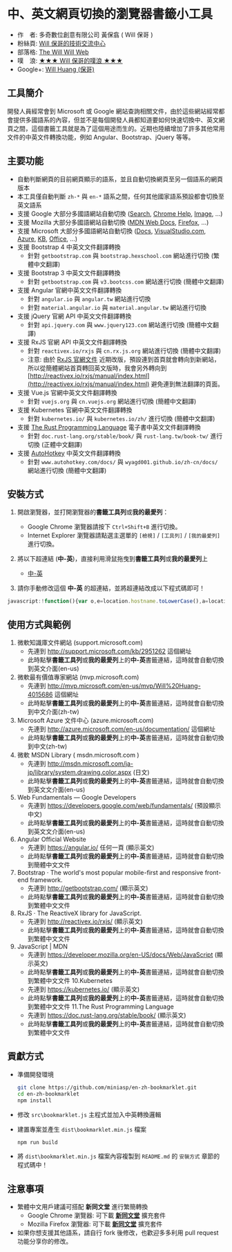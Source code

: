 # 中、英文網頁切換的瀏覽器書籤小工具

* 作　者: 多奇數位創意有限公司 黃保翕 ( Will 保哥 )
* 粉絲頁: [Will 保哥的技術交流中心](https://www.facebook.com/will.fans)
* 部落格: [The Will Will Web](http://blog.miniasp.com/)
* 噗　浪: [★★★ Will 保哥的噗浪 ★★★](http://www.plurk.com/willh/invite)
* Google+: [Will Huang (保哥)](https://plus.google.com/+WillHuang)

## 工具簡介

開發人員經常會到 Microsoft 或 Google 網站查詢相關文件，由於這些網站經常都會提供多國語系的內容，但並不是每個開發人員都知道要如何快速切換中、英文網頁之間，這個書籤工具就是為了這個用途而生的。近期也陸續增加了許多其他常用文件的中英文件轉換功能，例如 Angular、Bootstrap、jQuery 等等。

## 主要功能

* 自動判斷網頁的目前網頁顯示的語系，並且自動切換網頁至另一個語系的網頁版本
* 本工具僅自動判斷 `zh-*` 與 `en-*` 語系之間，任何其他國家語系預設都會切換至英文語系
* 支援 Google 大部分多國語網站自動切換 ([Search](http://www.google.com), [Chrome Help](https://support.google.com/chrome/), [Image](https://images.google.com/), ...)
* 支援 Mozilla 大部分多國語網站自動切換 ([MDN Web Docs](https://developer.mozilla.org/), [Firefox](https://www.mozilla.org/zh-TW/firefox/), ...)
* 支援 Microsoft 大部分多國語網站自動切換 ([Docs](https://docs.microsoft.com/), [VisualStudio.com](https://www.visualstudio.com/), [Azure](https://azure.microsoft.com), [KB](https://support.microsoft.com/), [Office](https://www.office.com/), ...)
* 支援 Bootstrap 4 中英文文件翻譯轉換
  * 針對 `getbootstrap.com` 與 `bootstrap.hexschool.com` 網站進行切換 (繁體中文翻譯)
* 支援 Bootstrap 3 中英文文件翻譯轉換
  * 針對 `getbootstrap.com` 與 `v3.bootcss.com` 網站進行切換 (簡體中文翻譯)
* 支援 Angular 官網中英文文件翻譯轉換
  * 針對 `angular.io` 與 `angular.tw` 網站進行切換
  * 針對 `material.angular.io` 與 `material.angular.tw` 網站進行切換
* 支援 jQuery 官網 API 中英文文件翻譯轉換
  * 針對 `api.jquery.com` 與 `www.jquery123.com` 網站進行切換 (簡體中文翻譯)
* 支援 RxJS 官網 API 中英文文件翻譯轉換
  * 針對 `reactivex.io/rxjs` 與 `cn.rx.js.org` 網站進行切換 (簡體中文翻譯)
  * 注意: 由於 [RxJS 官網文件](http://reactivex.io/rxjs/) 近期改版，預設連到首頁就會轉向到新網站，所以從簡體網站首頁轉回英文版時，我會另外轉向到 [http://reactivex.io/rxjs/manual/index.html](http://reactivex.io/rxjs/manual/index.html) 避免連到無法翻譯的頁面。
* 支援 Vue.js 官網中英文文件翻譯轉換
  * 針對 `vuejs.org` 與 `cn.vuejs.org` 網站進行切換 (簡體中文翻譯)
* 支援 Kubernetes 官網中英文文件翻譯轉換
  * 針對 `kubernetes.io/` 與 `kubernetes.io/zh/` 進行切換 (簡體中文翻譯)
* 支援 [The Rust Programming Language](https://doc.rust-lang.org/stable/book/) 電子書中英文文件翻譯轉換
  * 針對 `doc.rust-lang.org/stable/book/` 與 `rust-lang.tw/book-tw/` 進行切換 (正體中文翻譯)
* 支援 [AutoHotkey](https://www.autohotkey.com/) 中英文文件翻譯轉換
  * 針對 `www.autohotkey.com/docs/` 與 `wyagd001.github.io/zh-cn/docs/` 網站進行切換 (簡體中文翻譯)

## 安裝方式

1. 開啟瀏覽器，並打開瀏覽器的**書籤工具列**或**我的最愛列**：
   * Google Chrome 瀏覽器請按下 `Ctrl+Shift+B` 進行切換。
   * Internet Explorer 瀏覽器請點選主選單的 `[檢視]` / `[工具列]` / `[我的最愛列]` 進行切換。
2. 將以下超連結 (**中-英**)，直接利用滑鼠拖曳到**書籤工具列**或**我的最愛列**上

   * [中-英](https://www.facebook.com/will.fans)

3. 請你手動修改這個 **中-英** 的超連結，並將超連結改成以下程式碼即可！

```js
javascript:!function(){var o,e=location.hostname.toLowerCase(),a=location.href,t=location.pathname;if("https://getbootstrap.com/"!==a&&"http://getbootstrap.com/"!==a||(location.href="http://bootstrap.hexschool.com"),0<=a.indexOf("//getbootstrap.com/docs/3.3/")&&(location.href=a.replace(/getbootstrap\.com\/docs\/3\.3\//i,"v3.bootcss.com/")),0<=a.indexOf("//v3.bootcss.com/")&&(location.href=a.replace(/v3\.bootcss\.com\//i,"getbootstrap.com/docs/3.3/")),0<=a.indexOf("//bootstrap.hexschool.com/")&&(location.href=a.replace(/bootstrap\.hexschool\.com/i,"getbootstrap.com")),0<=a.indexOf("//getbootstrap.com/docs/4.0/")&&(location.href=a.replace(/http(s?)\:\/\/getbootstrap\.com/i,"http://bootstrap.hexschool.com")),0<=a.indexOf("//doc.rust-lang.org/stable/book/")&&(location.href=a.replace(/\/\/doc\.rust\-lang\.org\/stable\/book\//i,"//rust-lang.tw/book-tw/")),0<=a.indexOf("//rust-lang.tw/book-tw/")&&(location.href=a.replace(/\/\/rust\-lang\.tw\/book\-tw\//i,"//doc.rust-lang.org/stable/book/")),0<=a.indexOf("//www.autohotkey.com/docs/")&&(location.href=a.replace(/\/\/www\.autohotkey\.com\/docs\//i,"//wyagd001.github.io/zh-cn/docs/")),0<=a.indexOf("//wyagd001.github.io/zh-cn/docs/")&&(location.href=a.replace(/\/\/wyagd001\.github\.io\/zh-cn\/docs\//i,"//www.autohotkey.com/docs/")),0<=a.indexOf("//angular.io/")&&(location.href=a.replace(/angular\.io/i,"angular.tw")),0<=a.indexOf("//angular.tw/")&&(location.href=a.replace(/angular\.tw/i,"angular.io")),0<=a.indexOf("//material.angular.io/")&&(location.href=a.replace(/material.angular\.io/i,"material.angular.tw")),0<=a.indexOf("//material.angular.tw/")&&(location.href=a.replace(/material.angular\.tw/i,"material.angular.io")),0<=a.indexOf("//www.jquery123.com/")&&(location.href=a.replace(/www\.jquery123\.com/i,"api.jquery.com")),0<=a.indexOf("//api.jquery.com/")&&(location.href=a.replace(/http(s?)\:\/\/api\.jquery\.com/i,"http://www.jquery123.com")),0<=a.indexOf("//reactivex.io/rxjs/")&&(location.href=a.replace(/reactivex\.io\/rxjs/i,"cn.rx.js.org")),0<=a.indexOf("//cn.rx.js.org/")){if("https://cn.rx.js.org/"==a)return location.href="http://reactivex.io/rxjs/manual/index.html";location.href=a.replace(/https:\/\/cn\.rx\.js\.org/i,"http://reactivex.io/rxjs")}0<=a.indexOf("//vuejs.org/")&&(location.href=a.replace(/vuejs\.org/i,"cn.vuejs.org")),0<=a.indexOf("//cn.vuejs.org/")&&(location.href=a.replace(/cn\.vuejs\.org/i,"vuejs.org")),0<=e.indexOf("google.com")&&(-1==(o=location.search.indexOf("hl="))?0==location.search.indexOf("?")?location.search+="&hl=en-us":location.search+="?hl=en-us":"en"==location.search.substr(o+3,2)?location.search=location.search.replace(/hl=(\w\w)(-\w+)?/i,"hl=zh-Hant"):location.search=location.search.replace(/hl=(\w\w)(-\w+)?/i,"hl=en-us")),0<=e.indexOf("mozilla.org")&&(0<=t.search(/^\/(en)(-\w\w)?(\/)?(.*)/i)?location.pathname=t.replace(/^\/en(-\w\w)?\//i,"/zh-tw/"):location.pathname=t.replace(/^\/\w\w(-\w\w)?\//i,"/en-us/")),0<=e.indexOf("kubernetes.io")&&(0<=t.search(/^(?=\/zh\/).{4}/)?location.pathname=t.replace(/^(?=\/zh\/).{4}/i,"/"):location.pathname=t.replace(/^((?!\/zh\/).{0,4})/i,"/zh$1")),(0<=e.indexOf("microsoft.com")||0<=e.indexOf("office.com")||0<=e.indexOf("visualstudio.com"))&&(o=t.search(/^\/kb\/\d+/i),0<=e.indexOf("support.microsoft.com")&&0<=o?0<=t.search(/^\/kb\/\d+\/?$/i)?location.pathname=t.replace(/^(\/kb\/\d+)(\/)?(\w\w-\w\w)?$/i,"$1/en-us"):0<=t.search(/^\/kb\/\d+\/(\w\w)(-\w\w)?/i)?0<=t.search(/^(\/kb\/\d+\/)en(-\w\w)?$/i)?location.pathname=t.replace(/^(\/kb\/\d+\/)en(-\w\w)?$/i,"$1zh-tw"):location.pathname=t.replace(/^(\/kb\/\d+\/)\w\w(-\w\w)?$/i,"$1en-us"):location.pathname=t.replace(/^(\/kb\/\d+)(\/\w\w-\w\w)?$/i,"$1/en-us"):0<=t.search(/^\/(\w\w)(-\w\w)?\/?/i)&&(0<=t.search(/^\/(en)(-\w\w)?(\/)?(.*)/i)?location.pathname=t.replace(/^\/(en)(-\w\w)?(\/)?(.*)/i,"/zh-tw$3$4"):location.pathname=t.replace(/^\/(\w\w)(-\w\w)?(\/)?(.*)/i,"/en-us$3$4")))}();
```

## 使用方式與範例

1. 微軟知識庫文件網站 (support.microsoft.com)
   * 先連到 <http://support.microsoft.com/kb/2951262> 這個網址
   * 此時點擊**書籤工具列**或**我的最愛列**上的**中-英**書籤連結，這時就會自動切換到英文介面(en-us)
2. 微軟最有價值專家網站 (mvp.microsoft.com)
   * 先連到 <http://mvp.microsoft.com/en-us/mvp/Will%20Huang-4015686> 這個網址
   * 此時點擊**書籤工具列**或**我的最愛列**上的**中-英**書籤連結，這時就會自動切換到中文介面(zh-tw)
3. Microsoft Azure 文件中心 (azure.microsoft.com)
   * 先連到 <http://azure.microsoft.com/en-us/documentation/> 這個網址
   * 此時點擊**書籤工具列**或**我的最愛列**上的**中-英**書籤連結，這時就會自動切換到中文(zh-tw)
4. 微軟 MSDN Library ( msdn.microsoft.com )
   * 先連到 <http://msdn.microsoft.com/ja-jp/library/system.drawing.color.aspx> (日文)
   * 此時點擊**書籤工具列**或**我的最愛列**上的**中-英**書籤連結，這時就會自動切換到英文文介面(en-us)
5. Web Fundamentals — Google Developers
   * 先連到 <https://developers.google.com/web/fundamentals/> (預設顯示中文)
   * 此時點擊**書籤工具列**或**我的最愛列**上的**中-英**書籤連結，這時就會自動切換到英文文介面(en-us)
6. Angular Official Website
   * 先連到 <https://angular.io/> 任何一頁 (顯示英文)
   * 此時點擊**書籤工具列**或**我的最愛列**上的**中-英**書籤連結，這時就會自動切換到簡體中文文件
7. Bootstrap · The world's most popular mobile-first and responsive front-end framework.
   * 先連到 <http://getbootstrap.com/> (顯示英文)
   * 此時點擊**書籤工具列**或**我的最愛列**上的**中-英**書籤連結，這時就會自動切換到繁體中文文件
8. RxJS · The ReactiveX library for JavaScript.
   * 先連到 <http://reactivex.io/rxjs/> (顯示英文)
   * 此時點擊**書籤工具列**或**我的最愛列**上的**中-英**書籤連結，這時就會自動切換到繁體中文文件
9. JavaScript | MDN
   * 先連到 <https://developer.mozilla.org/en-US/docs/Web/JavaScript> (顯示英文)
   * 此時點擊**書籤工具列**或**我的最愛列**上的**中-英**書籤連結，這時就會自動切換到繁體中文文件
10.Kubernetes
   * 先連到 <https://kubernetes.io/> (顯示英文)
   * 此時點擊**書籤工具列**或**我的最愛列**上的**中-英**書籤連結，這時就會自動切換到繁體中文文件
11.The Rust Programming Language
   * 先連到 <https://doc.rust-lang.org/stable/book/> (顯示英文)
   * 此時點擊**書籤工具列**或**我的最愛列**上的**中-英**書籤連結，這時就會自動切換到繁體中文文件

## 貢獻方式

* 準備開發環境

   ```sh
   git clone https://github.com/miniasp/en-zh-bookmarklet.git
   cd en-zh-bookmarklet
   npm install
   ```

* 修改 `src\bookmarklet.js` 主程式並加入中英轉換邏輯

* 建置專案並產生 `dist\bookmarklet.min.js` 檔案

   ```sh
   npm run build
   ```

* 將 `dist\bookmarklet.min.js` 檔案內容複製到 `README.md` 的 `安裝方式` 章節的程式碼中！

## 注意事項

* 繁體中文用戶建議可搭配 **新同文堂** 進行繁簡轉換
  * Google Chrome 瀏覽器: 可下載 **[新同文堂](https://chrome.google.com/webstore/detail/new-tong-wen-tang/ldmgbgaoglmaiblpnphffibpbfchjaeg?hl=zh-TW)** 擴充套件
  * Mozilla Firefox 瀏覽器: 可下載 **[新同文堂](https://addons.mozilla.org/zh-TW/firefox/addon/new_tongwentang/)** 擴充套件
* 如果你想支援其他語系，請自行 fork 後修改，也歡迎多多利用 pull request 功能分享你的修改。
